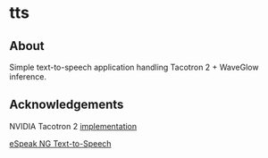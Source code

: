 # tts

## About

Simple text-to-speech application handling Tacotron 2 + WaveGlow inference.

## Acknowledgements

NVIDIA Tacotron 2 [implementation](https://github.com/NVIDIA/tacotron2)

[eSpeak NG Text-to-Speech](https://github.com/espeak-ng/espeak-ng)


